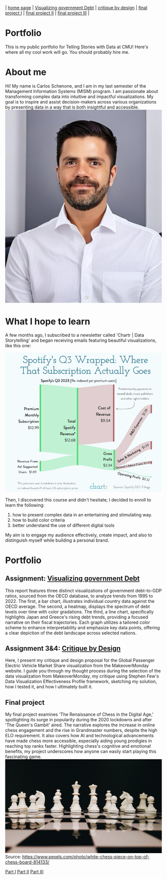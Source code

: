 | [home page](README) | [Visualizing government Debt](dataviz2) | [critique by design](critique-by-design) | [final project I](final-project-part-one) | [final project II](final-project-part-two) | [final project III](final-project-part-three) |

# Portfolio
This is my public portfolio for Telling Stories with Data at CMU!  Here's where all my cool work will go.  You should probably hire me. 

# About me
Hi! My name is Carlos Schenone, and I am in my last semester of the Management Information Systems (MISM) program. I am passionate about transforming complex data into intuitive and impactful visualizations. My goal is to inspire and assist decision-makers across various organizations by presenting data in a way that is both insightful and accessible.
![Me](me_2024_v2.jpg)

# What I hope to learn
A few months ago, I subscribed to a newsletter called 'Chartr | Data Storytelling' and began receiving emails featuring beautiful visualizations, like this one:

![Alt text](chartR_Spotify.png)

Then, I discovered this course and didn't hesitate; I decided to enroll to learn the following:

1. how to present complex data in an entertaining and stimulating way.
2. how to build color criteria
3. better understand the use of different digital tools

My aim is to engage my audience effectively, create impact, and also to distinguish myself while building a personal brand.

# Portfolio

## Assignment: [Visualizing government Debt](dataviz2)
This report features three distinct visualizations of government debt-to-GDP ratios, sourced from the OECD database, to analyze trends from 1995 to 2022. The first, a bar chart, illustrates individual country data against the OECD average. The second, a heatmap, displays the spectrum of debt levels over time with color gradations. The third, a line chart, specifically highlights Japan and Greece's rising debt trends, providing a focused narrative on their fiscal trajectories. Each graph utilizes a tailored color scheme to enhance interpretability and emphasize key data points, offering a clear depiction of the debt landscape across selected nations. 

## Assignment 3&4: [Critique by Design](critique-by-design)
Here, I present my critique and design proposal for the Global Passenger Electric Vehicle Market Share visualization from the MakeoverMonday website. I guide you through my thought process during the selection of the data visualization from MakeoverMonday, my critique using Stephen Few's Data Visualization Effectiveness Profile framework, sketching my solution, how I tested it, and how I ultimately built it.

## Final project
My final project examines 'The Renaissance of Chess in the Digital Age,' spotlighting its surge in popularity during the 2020 lockdowns and after 'The Queen's Gambit' aired. The narrative explores the increase in online chess engagement and the rise in Grandmaster numbers, despite the high ELO requirement. It also covers how AI and technological advancements have made chess more accessible, especially aiding young prodigies in reaching top ranks faster. Highlighting chess's cognitive and emotional benefits, my project underscores how anyone can easily start playing this fascinating game.
![Chess Pieces on Board](pexels-sk-814133.jpg)
Source: https://www.pexels.com/photo/white-chess-piece-on-top-of-chess-board-814133/

[Part I](final-project-part-one)
[Part II](final-project-part-two)
[Part III](final-project-part-three)

